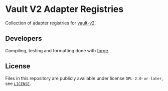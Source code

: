 # Vault V2 Adapter Registries

Collection of adapter registries for [vault-v2](https://github.com/morpho-org/vault-v2).

## Developers

Compiling, testing and formatting done with [forge](https://book.getfoundry.sh/).

## License

Files in this repository are publicly available under license `GPL-2.0-or-later`, see [`LICENSE`](./LICENSE).